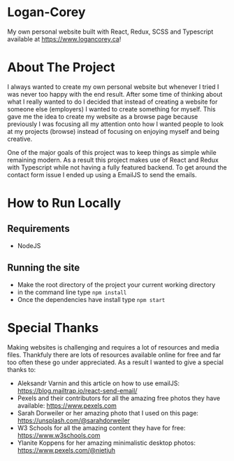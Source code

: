 # Logan-Corey

My own personal website built with React, Redux, SCSS and Typescript available at https://www.logancorey.ca!

# About The Project

I always wanted to create my own personal website but whenever I tried I was never too happy with the end result. After some time of thinking about what I really wanted to do I decided that instead of creating a website for someone else (employers) I wanted to create something for myself. This gave me the idea to create my website as a browse page because previously I was focusing all my attention onto how I wanted people to look at my projects (browse) instead of focusing on enjoying myself and being creative.

One of the major goals of this project was to keep things as simple while remaining modern. As a result this project makes use of React and Redux with Typescript while not having a fully featured backend. To get around the contact form issue I ended up using a EmailJS to send the emails.

# How to Run Locally

## Requirements

- NodeJS

## Running the site

- Make the root directory of the project your current working directory
- in the command line type `npm install`
- Once the dependencies have install type `npm start`

# Special Thanks

Making websites is challenging and requires a lot of resources and media files. Thankfuly there are lots of resources available online for free and far too often these go under appreciated. As a result I wanted to give a special thanks to:

- Aleksandr Varnin and this article on how to use emailJS: https://blog.mailtrap.io/react-send-email/
- Pexels and their contributors for all the amazing free photos they have available: https://www.pexels.com
- Sarah Dorweiler or her amazing photo that I used on this page: https://unsplash.com/@sarahdorweiler
- W3 Schools for all the amazing content they have for free: https://www.w3schools.com
- Ylanite Koppens for her amazing minimalistic desktop photos: https://www.pexels.com/@nietjuh
